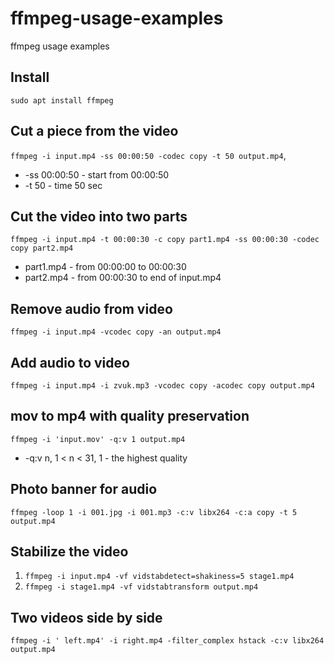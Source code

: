 # ffmpeg-usage-examples
ffmpeg usage examples

## Install
`sudo apt install ffmpeg`

## Cut a piece from the video
`ffmpeg -i input.mp4 -ss 00:00:50 -codec copy -t 50 output.mp4`,
- -ss 00:00:50 - start from 00:00:50
- -t 50 - time 50 sec

## Cut the video into two parts
`ffmpeg -i input.mp4 -t 00:00:30 -c copy part1.mp4 -ss 00:00:30 -codec copy part2.mp4`
- part1.mp4 - from 00:00:00 to 00:00:30
- part2.mp4 - from 00:00:30 to end of input.mp4

## Remove audio from video
`ffmpeg -i input.mp4 -vcodec copy -an output.mp4`

## Add audio to video
`ffmpeg -i input.mp4 -i zvuk.mp3 -vcodec copy -acodec copy output.mp4`

## mov to mp4 with quality preservation
`ffmpeg -i 'input.mov' -q:v 1 output.mp4`
- -q:v n, 1 < n < 31, 1 - the highest quality

## Photo banner for audio
`ffmpeg -loop 1 -i 001.jpg -i 001.mp3 -c:v libx264 -c:a copy -t 5 output.mp4`

## Stabilize the video
1. `ffmpeg -i input.mp4 -vf vidstabdetect=shakiness=5 stage1.mp4`
2. `ffmpeg -i stage1.mp4 -vf vidstabtransform output.mp4`

## Two videos side by side
`ffmpeg -i ' left.mp4' -i right.mp4 -filter_complex hstack -c:v libx264 output.mp4`
